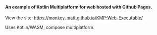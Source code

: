 #### An example of Kotlin Multiplatform for web hosted with Github Pages.

View the site: https://monkey-matt.github.io/KMP-Web-Executable/

Uses Kotlin/WASM, compose multiplatform.
